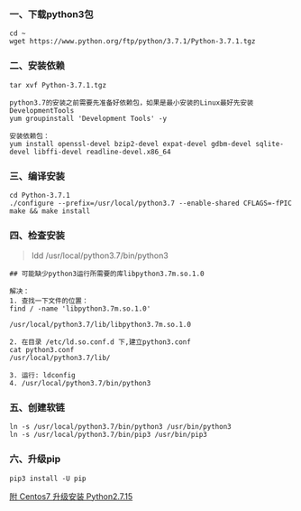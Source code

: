 ### 一、下载python3包

```
cd ~
wget https://www.python.org/ftp/python/3.7.1/Python-3.7.1.tgz
```

### 二、安装依赖

```
tar xvf Python-3.7.1.tgz

python3.7的安装之前需要先准备好依赖包，如果是最小安装的Linux最好先安装DevelopmentTools
yum groupinstall 'Development Tools' -y

安装依赖包：
yum install openssl-devel bzip2-devel expat-devel gdbm-devel sqlite-devel libffi-devel readline-devel.x86_64
```

### 三、编译安装

```
cd Python-3.7.1
./configure --prefix=/usr/local/python3.7 --enable-shared CFLAGS=-fPIC
make && make install
```

### 四、检查安装

> ldd /usr/local/python3.7/bin/python3

```
## 可能缺少python3运行所需要的库libpython3.7m.so.1.0

解决：
1. 查找一下文件的位置：
find / -name 'libpython3.7m.so.1.0'

/usr/local/python3.7/lib/libpython3.7m.so.1.0

2. 在目录 /etc/ld.so.conf.d 下,建立python3.conf
cat python3.conf
/usr/local/python3.7/lib/

3. 运行: ldconfig
4. /usr/local/python3.7/bin/python3

```

### 五、创建软链

```
ln -s /usr/local/python3.7/bin/python3 /usr/bin/python3
ln -s /usr/local/python3.7/bin/pip3 /usr/bin/pip3
```

### 六、升级pip
```
pip3 install -U pip
```

[附 Centos7 升级安装 Python2.7.15](https://woj.app/3999.html)

